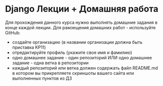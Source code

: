 # Django Лекции + Домашняя работа
Для прохождения данного курса нужно выполнять домашние задания в конце каждой лекции. Для рамзещения домашних работ - используйте GitHub:
- создайте организацию (в названии организации должна быть приставка KP11)
- отредактируйте профиль (укажите свое имя и фамилию)
- одно домашнее задание - один репозиторий ИЛИ одно домашнее задание - одна ветка в репозитории
- каждый репозиторий или ветка должен содержать файл README.md в котором вы прикрепляете скриншоты вашего сайта или выполненных пунктов из ДЗ

